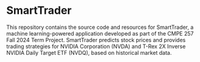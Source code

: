 # SmartTrader
This repository contains the source code and resources for SmartTrader, a machine learning-powered application developed as part of the CMPE 257 Fall 2024 Term Project. SmartTrader predicts stock prices and provides trading strategies for NVIDIA Corporation (NVDA) and T-Rex 2X Inverse NVIDIA Daily Target ETF (NVDQ), based on historical market data.
